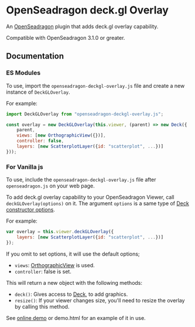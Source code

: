 # OpenSeadragon deck.gl Overlay

An [OpenSeadragon](http://openseadragon.github.io) plugin that adds deck.gl overlay capability.

Compatible with OpenSeadragon 3.1.0 or greater.

## Documentation

### ES Modules
To use, import the `openseadragon-deckgl-overlay.js` file and create a new instance of `DeckGLOverlay`.

For example:

```javascript
import DeckGLOverlay from "openseadragon-deckgl-overlay.js";

const overlay = new DeckGLOverlay(this.viewer, (parent) => new Deck({
    parent,
    views: [new OrthographicView({})],
    controller: false,
    layers: [new ScatterplotLayer({id: "scatterplot", ...})]
}));
```

### For Vanilla js
To use, include the `openseadragon-deckgl-overlay.js` file after `openseadragon.js` on your web page.

To add deck.gl overlay capability to your OpenSeadragon Viewer, call `deckGLOverlay(options)` on it. The argument `options` is a same type of [Deck constructor options](https://deck.gl/docs/api-reference/core/deck#properties).

For example:

```javascript
var overlay = this.viewer.deckGLOverlay({
    layers: [new ScatterplotLayer({id: "scatterplot", ...})]
});
```

If you omit to set options, it will use the default options;

* `views`: [OrthographicView](https://deck.gl/docs/api-reference/core/orthographic-view) is used.
* `controller`: false is set.

This will return a new object with the following methods:

* `deck()`: Gives access to [Deck](https://deck.gl/docs/api-reference/core/deck), to add graphics.
* `resize()`: If your viewer changes size, you'll need to resize the overlay by calling this method.


See [online demo](https://ynitto.github.io/openseadragon-deckgl-overlay/demo.html) or demo.html for an example of it in use.

